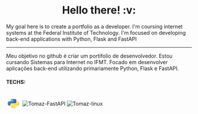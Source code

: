<h1 align="center"> 
      Hello there!  :v:
</h1>
My goal here is to create a portfolio as a developer. I'm coursing internet systems at the Federal Institute of Technology. I'm focused on developing back-end applications with Python, Flask and FastAPI

<hr>
Meu objetivo no github é criar um portifolio de desenvolvedor. Estou cursando Sistemas para Internet no IFMT. Focado em desenvolver aplicações back-end utilizando primariamente Python, Flask e FastAPI.

<h4> TECHS:</h4>
<div style="display: inline_block"><br>
  <img align="center" alt="Tomaz-Python" height="30" width="40" src="https://raw.githubusercontent.com/devicons/devicon/master/icons/python/python-original.svg">
  <img align="center" alt="Tomaz-FastAPI" height="30" width="40" src="https://cdn.worldvectorlogo.com/logos/fastapi-1.svg">
  <img align="center" alt="Tomaz-linux" height="30" width="40" src="https://cdn.jsdelivr.net/gh/devicons/devicon/icons/linux/linux-original.svg">
</div>
